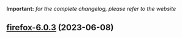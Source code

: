 **Important:**
*for the complete changelog, please refer to the website*




## [firefox-6.0.3](https://github.com/truecharts/charts/compare/firefox-6.0.2...firefox-6.0.3) (2023-06-08)

